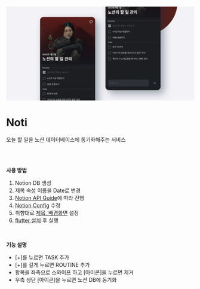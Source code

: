 ![cover](./assets/images/cover.png)

# Noti

오늘 할 일을 노션 데이터베이스에 동기화해주는 서비스

<br/>
<br/>

**사용 방법**

1. Notion DB 생성
2. 제목 속성 이름을 Date로 변경
3. [Notion API Guide](https://developers.notion.com/docs/getting-started)에 따라 진행
4. [Notion Config](./lib/notion/notion_config.exam.dart) 수정
5. 취향대로 [제목, 배경화면](./lib/constants/brand.dart) 설정
6. [flutter 설치](https://docs.flutter.dev/get-started) 후 실행

<br/>

**기능 설명**

- [+]를 누르면 TASK 추가
- [+]를 길게 누르면 ROUTINE 추가
- 항목을 좌측으로 스와이프 하고 [아이콘]을 누르면 제거
- 우측 상단 [아이콘]을 누르면 노션 DB에 동기화
